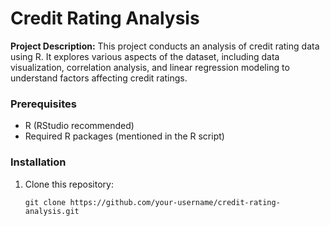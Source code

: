 # Credit Rating Analysis

**Project Description:** This project conducts an analysis of credit rating data using R. It explores various aspects of the dataset, including data visualization, correlation analysis, and linear regression modeling to understand factors affecting credit ratings.

### Prerequisites

- R (RStudio recommended)
- Required R packages (mentioned in the R script)

### Installation

1. Clone this repository:

   ```shell
   git clone https://github.com/your-username/credit-rating-analysis.git
